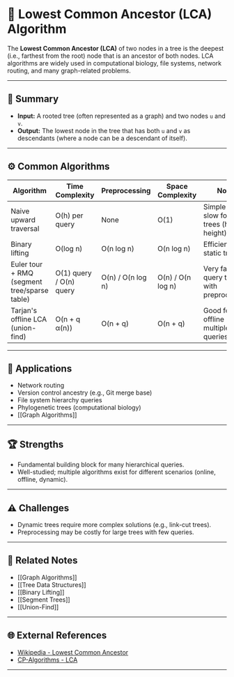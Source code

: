 # 🌳 Lowest Common Ancestor (LCA) Algorithm

The **Lowest Common Ancestor (LCA)** of two nodes in a tree is the deepest (i.e., farthest from the root) node that is an ancestor of both nodes. LCA algorithms are widely used in computational biology, file systems, network routing, and many graph-related problems.

---

## 🧠 Summary

- **Input:** A rooted tree (often represented as a graph) and two nodes `u` and `v`.
- **Output:** The lowest node in the tree that has both `u` and `v` as descendants (where a node can be a descendant of itself).

---

## ⚙️ Common Algorithms

| Algorithm                   | Time Complexity | Preprocessing | Space Complexity | Notes                                        |
|-----------------------------|----------------|---------------|-----------------|----------------------------------------------|
| Naive upward traversal       | O(h) per query  | None          | O(1)             | Simple but slow for deep trees (h = height) |
| Binary lifting               | O(log n)        | O(n log n)    | O(n log n)       | Efficient for static trees                  |
| Euler tour + RMQ (segment tree/sparse table) | O(1) query / O(n) query | O(n) / O(n log n) | O(n) / O(n log n) | Very fast query time with preprocessing     |
| Tarjan's offline LCA (union-find) | O(n + q α(n)) | O(n + q)      | O(n + q)         | Good for offline multiple queries           |

---

## 🚀 Applications

- Network routing
- Version control ancestry (e.g., Git merge base)
- File system hierarchy queries
- Phylogenetic trees (computational biology)
- [[Graph Algorithms]]

---

## 🏆 Strengths

- Fundamental building block for many hierarchical queries.
- Well-studied; multiple algorithms exist for different scenarios (online, offline, dynamic).

---

## ⚠️ Challenges

- Dynamic trees require more complex solutions (e.g., link-cut trees).
- Preprocessing may be costly for large trees with few queries.

---

## 🔗 Related Notes

- [[Graph Algorithms]]
- [[Tree Data Structures]]
- [[Binary Lifting]]
- [[Segment Trees]]
- [[Union-Find]]

---

## 🌐 External References

- [Wikipedia - Lowest Common Ancestor](https://en.wikipedia.org/wiki/Lowest_common_ancestor)
- [CP-Algorithms - LCA](https://cp-algorithms.com/graph/lca.html)

---
